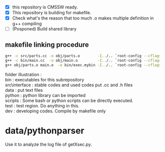 - [x] this repository is CMSSW ready.
- [x] This repository is building for makefile.
- [x] Check what's the reason that too much .o makes multiple definition in g++ compiling
- [ ] (Posponed) Build shared library

## makefile linking procedure
``` bash
g++ -c src/parts.cc -o obj/parts.o        -I../.. `root-config --cflags --libs`
g++ -c bin/main.cc  -o obj/main.o         -I../.. `root-config --cflags --libs`
g++ obj/parts.o main.o  -o bin/exec.mybin -I../.. `root-config --cflags --libs`
```


folder illustration : <br/>
bin           : executables for this subrepository<br/>
src\interface : stable codes and used codes put .cc and .h files<br/>
data          : put text files<br/>
python        : python library can be imported<br/>
scripts       : Some bash or python scripts can be directly executed.<br/>
test          : test region. Do anything in this.<br/>
dev           : developing codes. Compile by makefile only<br/>

# data/pythonparser
Use it to analyze the log file of getXsec.py.
